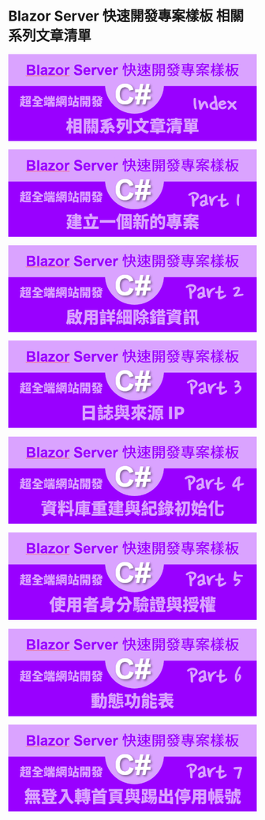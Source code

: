 # Blazor Server 快速開發專案樣板 相關系列文章清單

![Blazor Server 快速開發專案樣板 相關系列文章清單](../Images/x049.png)

[![Blazor Server 快速開發專案樣板 1 - 建立一個新的專案](../Images/x013.png)](https://csharpkh.blogspot.com/2021/06/Blazor-Backend-project-template-syncfusion-NET5-Part1-Create-New.html)

[![Blazor Server 快速開發專案樣板 2 - 啟用詳細除錯資訊](../Images/x027.png)](https://csharpkh.blogspot.com/2021/06/Blazor-Backend-project-template-syncfusion-NET5-Part2-UseDeveloperExceptionPage-UseExceptionHandler.html)

[![Blazor Server 快速開發專案樣板 3 - 日誌與來源 IP](../Images/x043.png)](https://csharpkh.blogspot.com/2021/06/Blazor-Backend-project-template-syncfusion-NET5-Part3-logging-Source-IP-NLog.html)

[![Blazor Server 快速開發專案樣板 4 - 資料庫重建與紀錄初始化](../Images/x050.png)](https://csharpkh.blogspot.com/2021/06/Blazor-Backend-project-template-syncfusion-NET5-Part4-Database-Initialization-Entity-Framework-Core-Code-First.html)

[![Blazor Server 快速開發專案樣板 5 - 使用者身分驗證與授權](../Images/x051.png)]()

[![Blazor Server 快速開發專案樣板 6 - 動態功能表](../Images/x052.png)]()

[![Blazor Server 快速開發專案樣板 7 - 無登入轉首頁與踢出停用帳號](../Images/x053.png)]()

